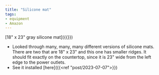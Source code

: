 ```yaml
---
title: "Silicone mat"
tags:
- equipment
- Amazon
---
```

[18" x 23" gray silicone mat]({{<amazon B081B3TBR1>}})
- Looked through many, many, many different versions of silicone mats. There are two that are 18" x 23" and this one has smaller ridges. It should fit exactly on the countertop, since it is 23" wide from the left edge to the power outlets.
- See it installed [here]({{<ref "post/2023-07-07">}})
